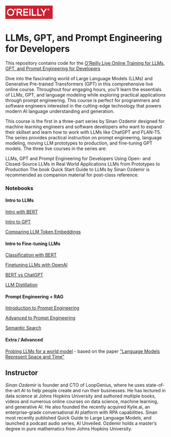 ![oreilly-logo](images/oreilly.png)

# LLMs, GPT, and Prompt Engineering for Developers

This repository contains code for the [O'Reilly Live Online Training for LLMs, GPT, and Prompt Engineering for Developers](https://learning.oreilly.com/live-events/-/0636920094338)

Dive into the fascinating world of Large Language Models (LLMs) and Generative Pre-trained Transformers (GPT) in this comprehensive live online course. Throughout four engaging hours, you'll learn the essentials of LLMs, GPT, and language modeling while exploring practical applications through prompt engineering. This course is perfect for programmers and software engineers interested in the cutting-edge technology that powers modern AI language understanding and generation.

This course is the first in a three-part series by Sinan Ozdemir designed for machine learning engineers and software developers who want to expand their skillset and learn how to work with LLMs like ChatGPT and FLAN-T5. The series provides practical instruction on prompt engineering, language modeling, moving LLM prototypes to production, and fine-tuning GPT models. The three live courses in the series are:

LLMs, GPT and Prompt Engineering for Developers
Using Open- and Closed-Source LLMs in Real World Applications
LLMs from Prototypes to Production
The book Quick Start Guide to LLMs by Sinan Ozdemir is recommended as companion material for post-class reference.

### Notebooks

#### Intro to LLMs

[Intro with BERT](notebooks/intro_to_bert.ipynb)

[Intro to GPT](notebooks/intro_to_gpt.ipynb)

[Comparing LLM Token Embeddings](notebooks/llm_embeddings.ipynb)

#### Intro to Fine-tuning LLMs

[Classification with BERT](notebooks/anime_category_classification_model_freezing.ipynb)

[Finetuning LLMs with OpenAI](notebooks/fine_tuned_classification_sentiment.ipynb)

[BERT vs ChatGPT](notebooks/BERT%20vs%20GPT.ipynb)

[LLM Distillation](notebooks/distillation.ipynb)

#### Prompt Engineering + RAG

[Introduction to Prompt Engineering](notebooks/intro_prompt_engineering.ipynb)

[Advanced to Prompt Engineering](notebooks/adv_prompt_engineering.ipynb)

[Semantic Search](notebooks/semantic_search.ipynb)

#### Extra / Advanced

[Probing LLMs for a world model](https://colab.research.google.com/drive/10Wr6xadThJgn5ZUQ-6pdS5_4nCJSNP9j?usp=sharing)  - based on the paper ["Language Models Represent Space and Time"](https://arxiv.org/pdf/2310.02207.pdf)


## Instructor

*Sinan Ozdemir* is founder and CTO of LoopGenius, where he uses state-of-the-art AI to help people create and run their businesses. He has lectured in data science at Johns Hopkins University and authored multiple books, videos and numerous online courses on data science, machine learning, and generative AI. He also founded the recently acquired Kylie.ai, an enterprise-grade conversational AI platform with RPA capabilities. Sinan most recently published Quick Guide to Large Language Models, and launched a podcast audio series, AI Unveiled. Ozdemir holds a master’s degree in pure mathematics from Johns Hopkins University.

